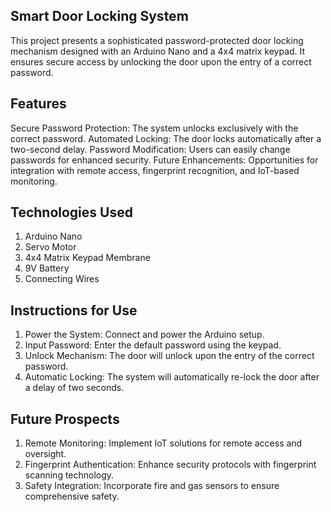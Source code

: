 ## Smart Door Locking System
This project presents a sophisticated password-protected door locking mechanism designed with an Arduino Nano and a 4x4 matrix keypad. It ensures secure access by unlocking the door upon the entry of a correct password.

## Features
Secure Password Protection: The system unlocks exclusively with the correct password.
Automated Locking: The door locks automatically after a two-second delay.
Password Modification: Users can easily change passwords for enhanced security.
Future Enhancements: Opportunities for integration with remote access, fingerprint recognition, and IoT-based monitoring.

## Technologies Used
1. Arduino Nano
2. Servo Motor
3. 4x4 Matrix Keypad Membrane
4. 9V Battery
5. Connecting Wires

## Instructions for Use
1. Power the System: Connect and power the Arduino setup.
2. Input Password: Enter the default password using the keypad.
3. Unlock Mechanism: The door will unlock upon the entry of the correct password.
4. Automatic Locking: The system will automatically re-lock the door after a delay of two seconds.

## Future Prospects
1. Remote Monitoring: Implement IoT solutions for remote access and oversight.
2. Fingerprint Authentication: Enhance security protocols with fingerprint scanning technology.
3. Safety Integration: Incorporate fire and gas sensors to ensure comprehensive safety.
